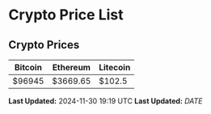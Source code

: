 # Crypto Price List

## Crypto Prices
| Bitcoin | Ethereum | Litecoin |
| ------- | -------- | -------- |
| $96945 | $3669.65 | $102.5 |
**Last Updated:** 2024-11-30 19:19 UTC
**Last Updated:** $DATE$
